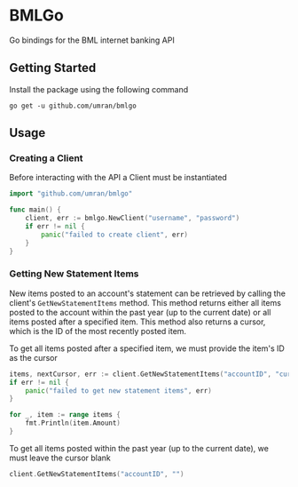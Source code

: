 # BMLGo
Go bindings for the BML internet banking API

## Getting Started
Install the package using the following command
```
go get -u github.com/umran/bmlgo
```

## Usage
### Creating a Client
Before interacting with the API a Client must be instantiated
```go
import "github.com/umran/bmlgo"

func main() {
    client, err := bmlgo.NewClient("username", "password")
    if err != nil {
        panic("failed to create client", err)
    }
}
```

### Getting New Statement Items
New items posted to an account's statement can be retrieved by calling the client's `GetNewStatementItems` method.
This method returns either all items posted to the account within the past year (up to the current date) or all items posted after a specified item. This method also returns a cursor, which is the ID of the most recently posted item.

To get all items posted after a specified item, we must provide the item's ID as the cursor
```go
items, nextCursor, err := client.GetNewStatementItems("accountID", "cursor")
if err != nil {
    panic("failed to get new statement items", err)
}

for _, item := range items {
    fmt.Println(item.Amount)
}
```

To get all items posted within the past year (up to the current date), we must leave the cursor blank
```go
client.GetNewStatementItems("accountID", "")
```